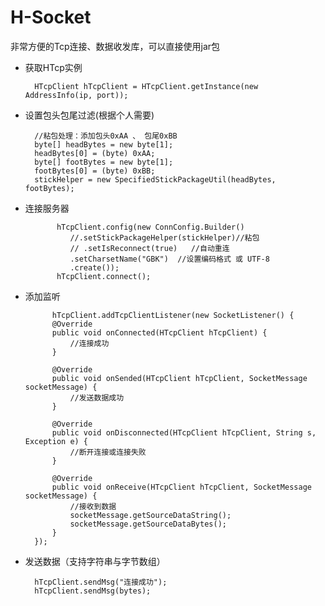 # H-Socket
非常方便的Tcp连接、数据收发库，可以直接使用jar包



* 获取HTcp实例

		HTcpClient hTcpClient = HTcpClient.getInstance(new AddressInfo(ip, port));
		
* 设置包头包尾过滤(根据个人需要)

        //粘包处理：添加包头0xAA 、 包尾0xBB
        byte[] headBytes = new byte[1];
        headBytes[0] = (byte) 0xAA;
        byte[] footBytes = new byte[1];
        footBytes[0] = (byte) 0xBB;
        stickHelper = new SpecifiedStickPackageUtil(headBytes, footBytes);

* 连接服务器

             hTcpClient.config(new ConnConfig.Builder()
                //.setStickPackageHelper(stickHelper)//粘包
                // .setIsReconnect(true)   //自动重连
                .setCharsetName("GBK")  //设置编码格式 或 UTF-8
                .create());
        	 hTcpClient.connect();


* 添加监听

            hTcpClient.addTcpClientListener(new SocketListener() {
            @Override
            public void onConnected(HTcpClient hTcpClient) {
                //连接成功
            }

            @Override
            public void onSended(HTcpClient hTcpClient, SocketMessage socketMessage) {
                //发送数据成功
            }

            @Override
            public void onDisconnected(HTcpClient hTcpClient, String s, Exception e) {
                //断开连接或连接失败
            }

            @Override
            public void onReceive(HTcpClient hTcpClient, SocketMessage socketMessage) {
                //接收到数据
				socketMessage.getSourceDataString();
				socketMessage.getSourceDataBytes();
            }
        });


* 发送数据（支持字符串与字节数组）

     	hTcpClient.sendMsg("连接成功");
	 	hTcpClient.sendMsg(bytes);



     
		
